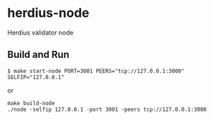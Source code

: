 # herdius-node
Herdius validator node

## Build and Run

```
$ make start-node PORT=3001 PEERS="tcp://127.0.0.1:3000" SELFIP="127.0.0.1"
```
or

```
make build-node
./node -selfip 127.0.0.1 -port 3001 -peers tcp://127.0.0.1:3000 

```
